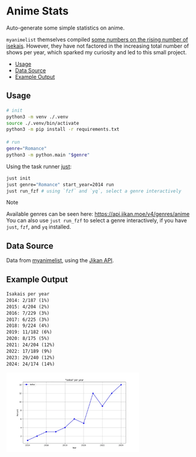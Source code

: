 # Anime Stats
Auto-generate some simple statistics on anime.

`myanimelist` themselves compiled [some numbers on the rising number of 
isekais](https://www.youtube.com/channel/UCU0aTuvkzjJA9Xajnpa0AWw/community?lb=UgkxpZ0Q_5rJ2fAa7MZ9ow-1ipf4m136jMAX).
However, they have not factored in the increasing total number of shows 
per year, which sparked my curiosity and led to this small project. 

<!-- toc -->

- [Usage](#usage)
- [Data Source](#data-source)
- [Example Output](#example-output)

<!-- tocstop -->

## Usage

```bash
# init
python3 -m venv ./.venv
source ./.venv/bin/activate 
python3 -m pip install -r requirements.txt

# run
genre="Romance"
python3 -m python.main "$genre"
```

Using the task runner [just](https://just.systems/man/en/):
```bash
just init
just genre="Romance" start_year=2014 run
just run_fzf # using `fzf` and `yq`, select a genre interactively
```

> [!NOTE]
> Available genres can be seen here: <https://api.jikan.moe/v4/genres/anime>  
> You can also use `just run_fzf` to select a genre interactively, if you have
> `just`, `fzf`, and `yq` installed.

## Data Source
Data from [myanimelist](http://myanimelist.net), using the [Jikan
API](https://jikan.moe/).

## Example Output

```txt
Isakais per year
2014: 2/187 (1%)
2015: 4/204 (2%)
2016: 7/229 (3%)
2017: 6/225 (3%)
2018: 9/224 (4%)
2019: 11/182 (6%)
2020: 8/175 (5%)
2021: 24/204 (12%)
2022: 17/189 (9%)
2023: 29/240 (12%)
2024: 24/174 (14%)
```

<img alt="showcase for isekai per year" width=70% src="./showcase/isekai-per-year.webp">
